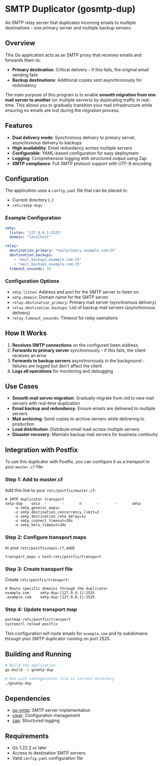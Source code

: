 # SMTP Duplicator (gosmtp-dup)

An SMTP relay server that duplicates incoming emails to multiple destinations - one primary server and multiple backup servers.

## Overview

This Go application acts as an SMTP proxy that receives emails and forwards them to:
- **Primary destination**: Critical delivery - if this fails, the original email sending fails
- **Backup destinations**: Additional copies sent asynchronously for redundancy

The main purpose of this program is to enable **smooth migration from one mail server to another** (or multiple servers) by duplicating traffic in real-time. This allows you to gradually transition your mail infrastructure while ensuring no emails are lost during the migration process.

## Features

- **Dual delivery mode**: Synchronous delivery to primary server, asynchronous delivery to backups
- **High availability**: Email redundancy across multiple servers
- **Configurable**: YAML-based configuration for easy deployment
- **Logging**: Comprehensive logging with structured output using Zap
- **SMTP compliance**: Full SMTP protocol support with UTF-8 encoding

## Configuration

The application uses a `config.yaml` file that can be placed in:
- Current directory (`.`)
- `/etc/smtp-dup/`

### Example Configuration

```yaml
smtp:
  listen: "127.0.0.1:2525"
  domain: "localhost"

relay:
  destination_primary: "mailprimary.example.com:25"
  destination_backups:
    - "mail_backup1.example.com:25"
    - "mail_backup2.example.com:25"
  timeout_seconds: 10
```

### Configuration Options

- `smtp.listen`: Address and port for the SMTP server to listen on
- `smtp.domain`: Domain name for the SMTP server
- `relay.destination_primary`: Primary mail server (synchronous delivery)
- `relay.destination_backups`: List of backup mail servers (asynchronous delivery)
- `relay.timeout_seconds`: Timeout for relay operations

## How It Works

1. **Receives SMTP connections** on the configured listen address
2. **Forwards to primary server** synchronously - if this fails, the client receives an error
3. **Forwards to backup servers** asynchronously in the background - failures are logged but don't affect the client
4. **Logs all operations** for monitoring and debugging

## Use Cases

- **Smooth mail server migration**: Gradually migrate from old to new mail servers with real-time duplication
- **Email backup and redundancy**: Ensure emails are delivered to multiple servers
- **Mail archiving**: Send copies to archive servers while delivering to production
- **Load distribution**: Distribute email load across multiple servers
- **Disaster recovery**: Maintain backup mail servers for business continuity

## Integration with Postfix

To use this duplicator with Postfix, you can configure it as a transport in your `master.cf` file:

### Step 1: Add to master.cf

Add this line to your `/etc/postfix/master.cf`:

```
# SMTP duplicator transport
smtp-dup    unix  -       -       n       -       -       smtp
    -o smtp_generic_maps=
    -o smtp_destination_concurrency_limit=2
    -o smtp_destination_rate_delay=1s
    -o smtp_connect_timeout=30s
    -o smtp_helo_timeout=30s
```

### Step 2: Configure transport maps

In your `/etc/postfix/main.cf`, add:

```
transport_maps = hash:/etc/postfix/transport
```

### Step 3: Create transport file

Create `/etc/postfix/transport`:

```
# Route specific domains through the duplicator
example.com     smtp-dup:[127.0.0.1]:2525
.example.com    smtp-dup:[127.0.0.1]:2525
```

### Step 4: Update transport map

```bash
postmap /etc/postfix/transport
systemctl reload postfix
```

This configuration will route emails for `example.com` and its subdomains through your SMTP duplicator running on port 2525.

## Building and Running

```bash
# Build the application
go build -o gosmtp-dup

# Run with configuration file in current directory
./gosmtp-dup
```

## Dependencies

- [go-smtp](https://github.com/emersion/go-smtp): SMTP server implementation
- [viper](https://github.com/spf13/viper): Configuration management
- [zap](https://go.uber.org/zap): Structured logging

## Requirements

- Go 1.22.2 or later
- Access to destination SMTP servers
- Valid `config.yaml` configuration file